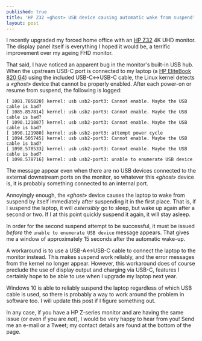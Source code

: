 ```yaml
---
published: true
title: 'HP Z32 «ghost» USB device causing automatic wake from suspend'
layout: post
---
```


I recently upgraded my forced home office with an [HP Z32](https://www8.hp.com/emea_middle_east/en/monitors/product-details/18269284) 4K UHD monitor. The display panel itself is everything I hoped it would be, a terrific improvement over my ageing FHD monitor.

That said, I have noticed an apparent bug in the monitor's built-in USB hub. When the upstream USB-C port is connected to my laptop (a [HP EliteBook 820 G4](https://support.hp.com/emea_middle_east-en/product/HP-EliteBook-820-G4-Notebook-PC/11122281/model/11122282)) using the included USB-C↔USB-C cable, the Linux kernel detects a *«ghost»* device that cannot be properly enabled. After each power-on or resume from suspend, the following is logged:

```
[ 1081.785820] kernel: usb usb2-port3: Cannot enable. Maybe the USB cable is bad?
[ 1085.857814] kernel: usb usb2-port3: Cannot enable. Maybe the USB cable is bad?
[ 1090.121887] kernel: usb usb2-port3: Cannot enable. Maybe the USB cable is bad?
[ 1090.121980] kernel: usb usb2-port3: attempt power cycle
[ 1094.505745] kernel: usb usb2-port3: Cannot enable. Maybe the USB cable is bad?
[ 1098.578533] kernel: usb usb2-port3: Cannot enable. Maybe the USB cable is bad?
[ 1098.578716] kernel: usb usb2-port3: unable to enumerate USB device
```

The message appear even when there are no USB devices connected to the external downstream ports on the monitor, so whatever this *«ghost»* device is, it is probably something connected to an internal port.

Annoyingly enough, the *«ghost»* device causes the laptop to wake from suspend by itself immediately after suspending it in the first place. That is, if I suspend the laptop, it will *ostensibly* go to sleep, but wake up again after a second or two. If I at this point quickly suspend it again, it will stay asleep.

In order for the second suspend attempt to be successful, it must be issued *before* the `unable to enumerate USB device` message appears. That gives me a window of approximately 15 seconds after the automatic wake-up.

A workaround is to use a USB-A↔USB-C cable to connect the laptop to the monitor instead. This makes suspend work reliably, and the error messages from the kernel no longer appear. However, this workaround does of course preclude the use of display output and charging via USB-C, features I certainly hope to be able to use when I upgrade my laptop next year.

Windows 10 is able to reliably suspend the laptop regardless of which USB cable is used, so there is probably a way to work around the problem in software too. I will update this post if I figure something out.

In any case, if you have a HP Z-series monitor and are having the same issue (or even if you are *not*), I would be very happy to hear from you! Send me an e-mail or a Tweet; my contact details are found at the bottom of the page.
